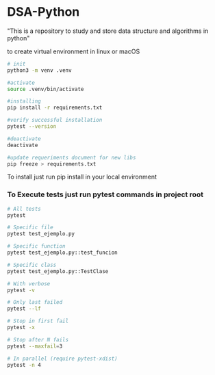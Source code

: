 # DSA-Python
"This is a repository to study and store data structure and algorithms in python"

to create virtual environment in linux or macOS
```bash
# init
python3 -m venv .venv

#activate
source .venv/bin/activate

#installing
pip install -r requirements.txt

#verify successful installation
pytest --version  

#deactivate
deactivate

#update requeriments document for new libs
pip freeze > requirements.txt
```

To install just run pip install in your local environment

 ### To Execute tests just run pytest commands in project root
```bash
# All tests
pytest

# Specific file
pytest test_ejemplo.py

# Specific function
pytest test_ejemplo.py::test_funcion

# Specific class
pytest test_ejemplo.py::TestClase

# With verbose
pytest -v

# Only last failed
pytest --lf

# Stop in first fail
pytest -x

# Stop after N fails
pytest --maxfail=3

# In parallel (require pytest-xdist)
pytest -n 4
```
